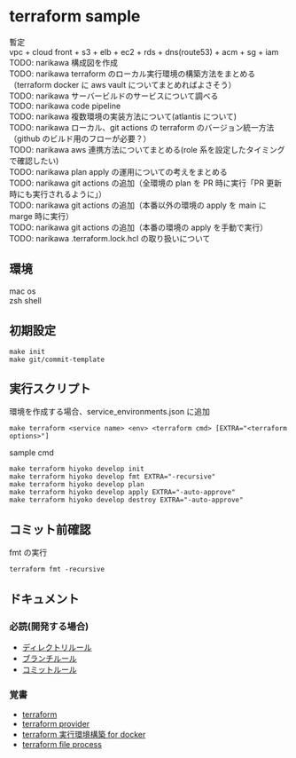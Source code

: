# terraform sample

暫定  
vpc + cloud front + s3 + elb + ec2 + rds + dns(route53) + acm + sg + iam  
TODO: narikawa 構成図を作成  
TODO: narikawa terraform のローカル実行環境の構築方法をまとめる（terraform docker に aws vault についてまとめればよさそう）  
TODO: narikawa サーバービルドのサービスについて調べる  
TODO: narikawa code pipeline  
TODO: narikawa 複数環境の実装方法について(atlantis について)  
TODO: narikawa ローカル、git actions の terraform のバージョン統一方法（github のビルド用のフローが必要？）  
TODO: narikawa aws 連携方法についてまとめる(role 系を設定したタイミングで確認したい)  
TODO: narikawa plan apply の運用についての考えをまとめる  
TODO: narikawa git actions の追加（全環境の plan を PR 時に実行「PR 更新時にも実行されるように」）  
TODO: narikawa git actions の追加（本番以外の環境の apply を main に marge 時に実行）  
TODO: narikawa git actions の追加（本番の環境の apply を手動で実行）  
TODO: narikawa .terraform.lock.hcl の取り扱いについて

## 環境

mac os  
zsh shell

## 初期設定

```shell
make init
make git/commit-template
```

## 実行スクリプト

環境を作成する場合、service_environments.json に追加

```shell
make terraform <service name> <env> <terraform cmd> [EXTRA="<terraform options>"]
```

sample cmd

```shell
make terraform hiyoko develop init
make terraform hiyoko develop fmt EXTRA="-recursive"
make terraform hiyoko develop plan
make terraform hiyoko develop apply EXTRA="-auto-approve"
make terraform hiyoko develop destroy EXTRA="-auto-approve"
```

## コミット前確認

fmt の実行

```shell
terraform fmt -recursive
```

## ドキュメント

### 必読(開発する場合)

- [ディレクトリルール](./docs/terraform/directory.md)
- [ブランチルール](./docs/git/branch.md)
- [コミットルール](./docs/git/commit.md)

### 覚書

- [terraform](https://developer.hashicorp.com/terraform)
- [terraform provider](https://registry.terraform.io/browse/providers)
- [terraform 実行環境構築 for docker](./docs/terraform/docker.md)
- [terraform file process](./docs/terraform/process.md)
